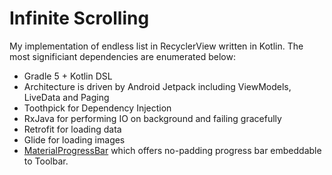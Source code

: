 # Infinite Scrolling

My implementation of endless list in RecyclerView written in Kotlin. The most significiant dependencies are enumerated below:

- Gradle 5 + Kotlin DSL
- Architecture is driven by Android Jetpack including ViewModels, LiveData and Paging
- Toothpick for Dependency Injection
- RxJava for performing IO on background and failing gracefully
- Retrofit for loading data
- Glide for loading images
- [MaterialProgressBar](https://github.com/DreaminginCodeZH/MaterialProgressBar) which offers no-padding progress bar embeddable to Toolbar.
